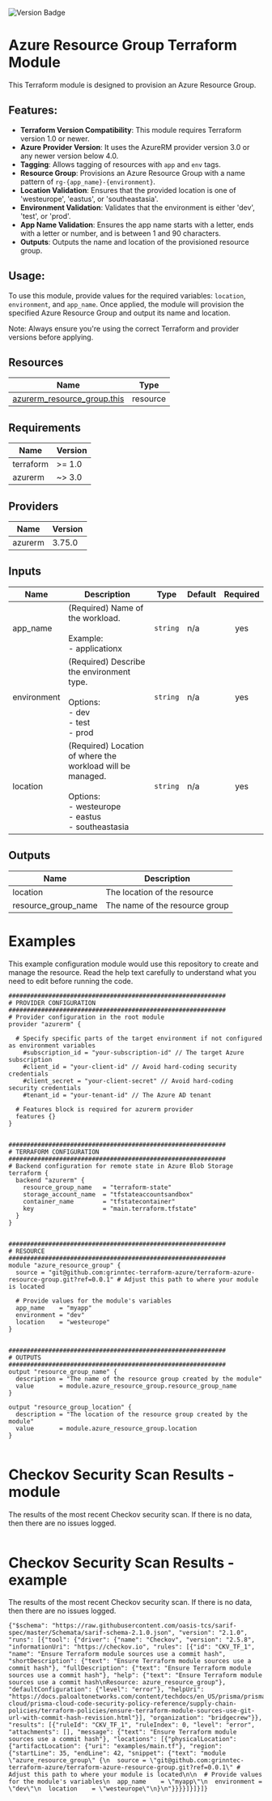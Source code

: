 

<!-- BEGIN_TF_DOCS -->
![Version Badge](https://img.shields.io/badge/Tag-0.0.0-blue)
# Azure Resource Group Terraform Module

This Terraform module is designed to provision an Azure Resource Group.

## Features:
- **Terraform Version Compatibility**: This module requires Terraform version 1.0 or newer.
- **Azure Provider Version**: It uses the AzureRM provider version 3.0 or any newer version below 4.0.
- **Tagging**: Allows tagging of resources with `app` and `env` tags.
- **Resource Group**: Provisions an Azure Resource Group with a name pattern of `rg-{app_name}-{environment}`.
- **Location Validation**: Ensures that the provided location is one of 'westeurope', 'eastus', or 'southeastasia'.
- **Environment Validation**: Validates that the environment is either 'dev', 'test', or 'prod'.
- **App Name Validation**: Ensures the app name starts with a letter, ends with a letter or number, and is between 1 and 90 characters.
- **Outputs**: Outputs the name and location of the provisioned resource group.

## Usage:
To use this module, provide values for the required variables: `location`, `environment`, and `app_name`.
Once applied, the module will provision the specified Azure Resource Group and output its name and location.

Note: Always ensure you're using the correct Terraform and provider versions before applying.
## Resources

| Name | Type |
|------|------|
| [azurerm_resource_group.this](https://registry.terraform.io/providers/hashicorp/azurerm/latest/docs/resources/resource_group) | resource |
## Requirements

| Name | Version |
|------|---------|
| terraform | >= 1.0 |
| azurerm | ~> 3.0 |
## Providers

| Name | Version |
|------|---------|
| azurerm | 3.75.0 |
## Inputs

| Name | Description | Type | Default | Required |
|------|-------------|------|---------|:--------:|
| app\_name | (Required) Name of the workload.<br><br>  Example:<br>  - applicationx | `string` | n/a | yes |
| environment | (Required) Describe the environment type.<br><br>  Options:<br>  - dev<br>  - test<br>  - prod | `string` | n/a | yes |
| location | (Required) Location of where the workload will be managed.<br><br>  Options:<br>  - westeurope<br>  - eastus<br>  - southeastasia | `string` | n/a | yes |

## Outputs

| Name | Description |
|------|-------------|
| location | The location of the resource |
| resource\_group\_name | The name of the resource group |

# Examples
This example configuration module would use this repository to create and manage the resource. Read the help text carefully to understand what you need to edit before running the code.

```hcl
############################################################
# PROVIDER CONFIGURATION
############################################################
# Provider configuration in the root module
provider "azurerm" {
  
  # Specify specific parts of the target environment if not configured as environment variables
    #subscription_id = "your-subscription-id" // The target Azure subscription
    #client_id = "your-client-id" // Avoid hard-coding security credentials
    #client_secret = "your-client-secret" // Avoid hard-coding security credentials
    #tenant_id = "your-tenant-id" // The Azure AD tenant
    
  # Features block is required for azurerm provider
  features {}
}


############################################################
# TERRAFORM CONFIGURATION
############################################################
# Backend configuration for remote state in Azure Blob Storage
terraform {
  backend "azurerm" {
    resource_group_name   = "terraform-state"
    storage_account_name  = "tfstateaccountsandbox"
    container_name        = "tfstatecontainer"
    key                   = "main.terraform.tfstate"
  }
}


############################################################
# RESOURCE
############################################################
module "azure_resource_group" {
  source = "git@github.com:grinntec-terraform-azure/terraform-azure-resource-group.git?ref=0.0.1" # Adjust this path to where your module is located

  # Provide values for the module's variables
  app_name    = "myapp"
  environment = "dev"
  location    = "westeurope"
}


############################################################
# OUTPUTS
############################################################
output "resource_group_name" {
  description = "The name of the resource group created by the module"
  value       = module.azure_resource_group.resource_group_name
}

output "resource_group_location" {
  description = "The location of the resource group created by the module"
  value       = module.azure_resource_group.location
}


```

# Checkov Security Scan Results - module
The results of the most recent Checkov security scan. If there is no data, then there are no issues logged.

```hcl

```

# Checkov Security Scan Results - example
The results of the most recent Checkov security scan. If there is no data, then there are no issues logged.

```hcl
{"$schema": "https://raw.githubusercontent.com/oasis-tcs/sarif-spec/master/Schemata/sarif-schema-2.1.0.json", "version": "2.1.0", "runs": [{"tool": {"driver": {"name": "Checkov", "version": "2.5.8", "informationUri": "https://checkov.io", "rules": [{"id": "CKV_TF_1", "name": "Ensure Terraform module sources use a commit hash", "shortDescription": {"text": "Ensure Terraform module sources use a commit hash"}, "fullDescription": {"text": "Ensure Terraform module sources use a commit hash"}, "help": {"text": "Ensure Terraform module sources use a commit hash\nResource: azure_resource_group"}, "defaultConfiguration": {"level": "error"}, "helpUri": "https://docs.paloaltonetworks.com/content/techdocs/en_US/prisma/prisma-cloud/prisma-cloud-code-security-policy-reference/supply-chain-policies/terraform-policies/ensure-terraform-module-sources-use-git-url-with-commit-hash-revision.html"}], "organization": "bridgecrew"}}, "results": [{"ruleId": "CKV_TF_1", "ruleIndex": 0, "level": "error", "attachments": [], "message": {"text": "Ensure Terraform module sources use a commit hash"}, "locations": [{"physicalLocation": {"artifactLocation": {"uri": "examples/main.tf"}, "region": {"startLine": 35, "endLine": 42, "snippet": {"text": "module \"azure_resource_group\" {\n  source = \"git@github.com:grinntec-terraform-azure/terraform-azure-resource-group.git?ref=0.0.1\" # Adjust this path to where your module is located\n\n  # Provide values for the module's variables\n  app_name    = \"myapp\"\n  environment = \"dev\"\n  location    = \"westeurope\"\n}\n"}}}}]}]}]}
```
<!-- END_TF_DOCS -->
